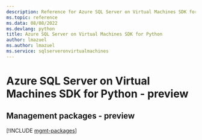 ```yaml
---
description: Reference for Azure SQL Server on Virtual Machines SDK for Python
ms.topic: reference
ms.data: 08/08/2022
ms.devlang: python
title: Azure SQL Server on Virtual Machines SDK for Python
author: lmazuel
ms.author: lmazuel
ms.service: sqlserveronvirtualmachines
---
```

# Azure SQL Server on Virtual Machines SDK for Python - preview

## Management packages - preview
[!INCLUDE [mgmt-packages](sql-server-on-virtual-machines-mgmt-index.md)]